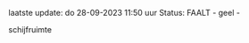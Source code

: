 laatste update: 
do 28-09-2023 11:50   uur 
Status: FAALT - geel - 
<div class="service Y">schijfruimte</div>